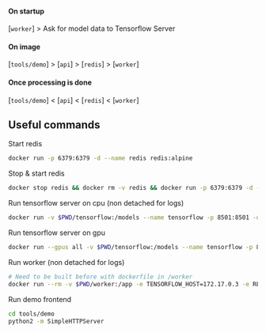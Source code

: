 #### On startup

[`worker`] > Ask for model data to Tensorflow Server

#### On image

[`tools/demo`] > [`api`] > [`redis`] > [`worker`]

#### Once processing is done

[`tools/demo`] < [`api`] < [`redis`] < [`worker`]

## Useful commands

Start redis
```sh
docker run -p 6379:6379 -d --name redis redis:alpine
```

Stop & start redis
```sh
docker stop redis && docker rm -v redis && docker run -p 6379:6379 -d --name redis redis:alpine
```

Run tensorflow server on cpu (non detached for logs)
```sh
docker run -v $PWD/tensorflow:/models --name tensorflow -p 8501:8501 -d tensorflow/serving --model_config_file=/models/models.config
```

Run tensorflow server on gpu
```sh
docker run --gpus all -v $PWD/tensorflow:/models --name tensorflow -p 8501:8501 -d tensorflow/serving --model_config_file=/models/models.config
```

Run worker (non detached for logs)
```sh
# Need to be built before with dockerfile in /worker
docker run --rm -v $PWD/worker:/app -e TENSORFLOW_HOST=172.17.0.3 -e REDIS_HOST=172.17.0.4 -e GLENS_RETURN_IMAGES=False proxy-backend-glens-redis_backend-glens python3 -u /app/service.py
```

Run demo frontend
```sh
cd tools/demo
python2 -m SimpleHTTPServer
```
